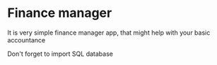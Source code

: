 
# Finance manager

It is very simple finance manager app, that might help with your basic accountance


Don't forget to import SQL database
